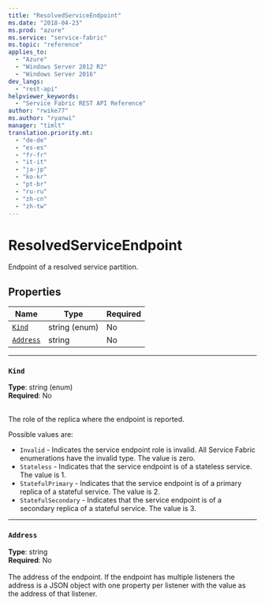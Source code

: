 ```yaml
---
title: "ResolvedServiceEndpoint"
ms.date: "2018-04-23"
ms.prod: "azure"
ms.service: "service-fabric"
ms.topic: "reference"
applies_to: 
  - "Azure"
  - "Windows Server 2012 R2"
  - "Windows Server 2016"
dev_langs: 
  - "rest-api"
helpviewer_keywords: 
  - "Service Fabric REST API Reference"
author: "rwike77"
ms.author: "ryanwi"
manager: "timlt"
translation.priority.mt: 
  - "de-de"
  - "es-es"
  - "fr-fr"
  - "it-it"
  - "ja-jp"
  - "ko-kr"
  - "pt-br"
  - "ru-ru"
  - "zh-cn"
  - "zh-tw"
---
```

# ResolvedServiceEndpoint

Endpoint of a resolved service partition.

## Properties
| Name | Type | Required |
| --- | --- | --- |
| [`Kind`](#kind) | string (enum) | No |
| [`Address`](#address) | string | No |

____
### `Kind`
__Type__: string (enum) <br/>
__Required__: No<br/>
<br/>


The role of the replica where the endpoint is reported.

Possible values are: 

  - `Invalid` - Indicates the service endpoint role is invalid. All Service Fabric enumerations have the invalid type. The value is zero.
  - `Stateless` - Indicates that the service endpoint is of a stateless service. The value is 1.
  - `StatefulPrimary` - Indicates that the service endpoint is of a primary replica of a stateful service. The value is 2.
  - `StatefulSecondary` - Indicates that the service endpoint is of a secondary replica of a stateful service. The value is 3.



____
### `Address`
__Type__: string <br/>
__Required__: No<br/>
<br/>
The address of the endpoint. If the endpoint has multiple listeners the address is a JSON object with one property per listener with the value as the address of that listener.
